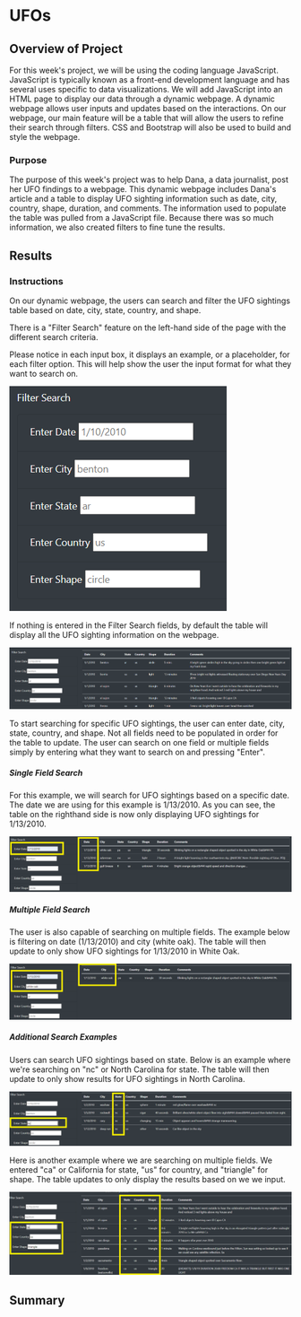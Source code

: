 # UFOs

## Overview of Project
For this week's project, we will be using the coding language JavaScript. JavaScript is typically known as a front-end development language and has several uses specific to data visualizations. We will add JavaScript into an HTML page to display our data through a dynamic webpage. A dynamic webpage allows user inputs and updates based on the interactions. On our webpage, our main feature will be a table that will allow the users to refine their search through filters. CSS and Bootstrap will also be used to build and style the webpage.

### Purpose
The purpose of this week's project was to help Dana, a data journalist, post her UFO findings to a webpage. This dynamic webpage includes Dana's article and a table to display UFO sighting information such as date, city, country, shape, duration, and comments. The information used to populate the table was pulled from a JavaScript file. Because there was so much information, we also created filters to fine tune the results.

## Results

### Instructions
On our dynamic webpage, the users can search and filter the UFO sightings table based on date, city, state, country, and shape.

There is a "Filter Search" feature on the left-hand side of the page with the different search criteria.

Please notice in each input box, it displays an example, or a placeholder, for each filter option.
This will help show the user the input format for what they want to search on.

![filtersearch](/Resources/filtersearch.PNG)

If nothing is entered in the Filter Search fields, by default the table will display all the UFO sighting information on the webpage.

![nofilter](/Resources/nofilter.PNG)

To start searching for specific UFO sightings, the user can enter date, city, state, country, and shape. Not all fields need to be populated in order for the table to update. The user can search on one field or multiple fields simply by entering what they want to search on and pressing "Enter".

##### Single Field Search
For this example, we will search for UFO sightings based on a specific date. The date we are using for this example is 1/13/2010. As you can see, the table on the righthand side is now only displaying UFO sightings for 1/13/2010. 

![datefilter](/Resources/datefilter.PNG)

##### Multiple Field Search
The user is also capable of searching on multiple fields. The example below is filtering on date (1/13/2010) and city (white oak). The table will then update to only show UFO sightings for 1/13/2010 in White Oak. 

![datecityfilter](/Resources/datecityfilter.PNG)

##### Additional Search Examples
Users can search UFO sightings based on state. Below is an example where we're searching on "nc" or North Carolina for state. The table will then update to only show results for UFO sightings in North Carolina. 

![statefilter](/Resources/statefilter.PNG)

Here is another example where we are searching on multiple fields. We entered "ca" or California for state, "us" for country, and "triangle" for shape. The table updates to only display the results based on we we input.

![multifilter](/Resources/multifilter.PNG)

## Summary
